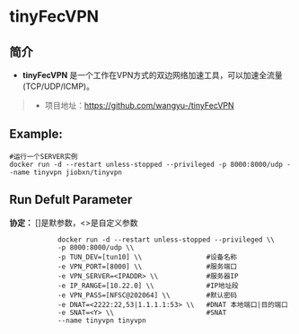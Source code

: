 tinyFecVPN
===
## 简介
* **tinyFecVPN** 是一个工作在VPN方式的双边网络加速工具，可以加速全流量(TCP/UDP/ICMP)。
> * 项目地址：https://github.com/wangyu-/tinyFecVPN


## Example:

    #运行一个SERVER实例
    docker run -d --restart unless-stopped --privileged -p 8000:8000/udp --name tinyvpn jiobxn/tinyvpn


## Run Defult Parameter
**协定：** []是默参数，<>是自定义参数

				docker run -d --restart unless-stopped --privileged \\
				-p 8000:8000/udp \\
				-p TUN_DEV=[tun10] \\                #设备名称
				-e VPN_PORT=[8000] \\                #服务端口
				-e VPN_SERVER=<IPADDR> \\            #服务器IP
				-e IP_RANGE=[10.22.0] \\             #IP地址段
				-e VPN_PASS=[NFSC@202064] \\         #默认密码
				-e DNAT=<2222:22,53|1.1.1.1:53> \\   #DNAT 本地端口|目的端口
				-e SNAT=<Y> \\                       #SNAT
				--name tinyvpn tinyvpn
